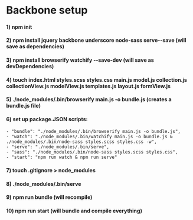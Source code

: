 # Backbone setup
#### 1) npm init
#### 2) npm install jquery backbone underscore node-sass serve--save (will save as dependencies)
#### 3) npm install browserify watchify --save-dev (will save as devDependencies)
#### 4) touch index.html styles.scss styles.css main.js model.js collection.js collectionView.js modelView.js templates.js layout.js formView.js
#### 5) ./node_modules/.bin/browserify main.js -o bundle.js (creates a bundle.js file)
#### 6) set up package.JSON scripts:
    - "bundle": "./node_modules/.bin/browserify main.js -o bundle.js",
    - "watch": "./node_modules/.bin/watchify main.js -o bundle.js & ./node_modules/.bin/node-sass styles.scss styles.css -w",
    - "serve": "./node_modules/.bin/serve",
    - "sass": "./node_modules/.bin/node-sass styles.scss styles.css",
    - "start": "npm run watch & npm run serve"
#### 7) touch .gitignore > node_modules
#### 8) ./node_modules/.bin/serve
#### 9) npm run bundle (will recompile)
#### 10) npm run start (will bundle and compile everything)
